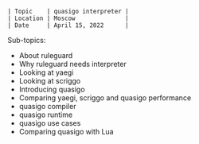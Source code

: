 ```
| Topic    | quasigo interpreter |
| Location | Moscow              |
| Date     | April 15, 2022      |
```

Sub-topics:

- About ruleguard
- Why ruleguard needs interpreter
- Looking at yaegi
- Looking at scriggo
- Introducing quasigo
- Comparing yaegi, scriggo and quasigo performance
- quasigo compiler
- quasigo runtime
- quasigo use cases
- Comparing quasigo with Lua

